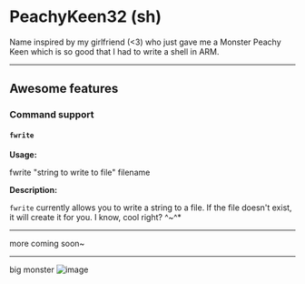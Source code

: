 # PeachyKeen32 (sh)

Name inspired by my girlfriend (<3) who just gave me a Monster Peachy Keen which is so good that I had to write a shell in ARM.

---

## Awesome features

### Command support

#### `fwrite`

**Usage:**

fwrite "string to write to file" filename

**Description:**

`fwrite` currently allows you to write a string to a file. If the file doesn't exist, it will create it for you. I know, cool right? ^~^*

---

more coming soon~

---
big monster
![image](https://github.com/user-attachments/assets/8c87c7b4-a342-4b0b-8d7a-051fac648208)
